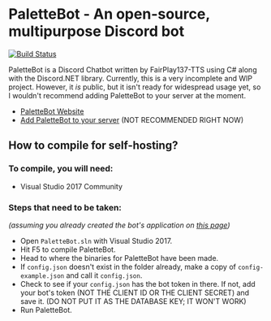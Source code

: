# PaletteBot - An open-source, multipurpose Discord bot
[![Build Status](https://travis-ci.org/FairPlay137/Discord-PaletteBot.svg?branch=master)](https://travis-ci.org/FairPlay137/Discord-PaletteBot)

PaletteBot is a Discord Chatbot written by FairPlay137-TTS using C# along with the Discord.NET library. Currently, this is a very incomplete and WIP project. However, it *is* public, but it isn't ready for widespread usage yet, so I wouldn't recommend adding PaletteBot to your server at the moment.

* [PaletteBot Website](https://fairplay137.github.io/PaletteBot-Webpage/)
* [Add PaletteBot to your server](https://discordapp.com/oauth2/authorize?client_id=385963697631395840&permissions=8&scope=bot) (NOT RECOMMENDED RIGHT NOW)

## How to compile for self-hosting?
### To compile, you will need:
* Visual Studio 2017 Community

### Steps that need to be taken:
*(assuming you already created the bot's application on [this page](https://discordapp.com/developers/applications/me))*
* Open `PaletteBot.sln` with Visual Studio 2017.
* Hit F5 to compile PaletteBot.
* Head to where the binaries for PaletteBot have been made.
* If `config.json` doesn't exist in the folder already, make a copy of `config-example.json` and call it `config.json`.
* Check to see if your `config.json` has the bot token in there. If not, add your bot's token (NOT THE CLIENT ID OR THE CLIENT SECRET) and save it. (DO NOT PUT IT AS THE DATABASE KEY; IT WON'T WORK)
* Run PaletteBot.
